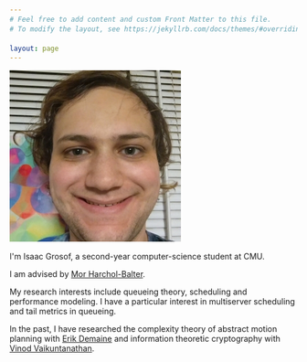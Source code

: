 ```yaml
---
# Feel free to add content and custom Front Matter to this file.
# To modify the layout, see https://jekyllrb.com/docs/themes/#overriding-theme-defaults

layout: page
---
```

![Isaac Grosof's portrait](/assets/portrait-small.jpg)

I'm Isaac Grosof, a second-year computer-science student at CMU.

I am advised by [Mor Harchol-Balter](https://www.cs.cmu.edu/~harchol/).

My research interests include queueing theory, scheduling and performance modeling. I have a particular interest in multiserver scheduling and tail metrics in queueing.

In the past,
I have researched the complexity theory of abstract motion planning with [Erik Demaine](http://erikdemaine.org/)
and information theoretic cryptography with [Vinod Vaikuntanathan](https://people.csail.mit.edu/vinodv/).
